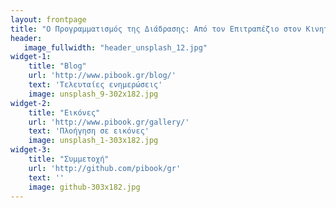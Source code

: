 ```yaml
---
layout: frontpage
title: "Ο Προγραμματισμός της Διάδρασης: Από τον Επιτραπέζιο στον Κινητό και Διάχυτο Υπολογισμό"
header:
   image_fullwidth: "header_unsplash_12.jpg"
widget-1:
    title: "Blog"
    url: 'http://www.pibook.gr/blog/'
    text: 'Τελευταίες ενημερώσεις'
    image: unsplash_9-302x182.jpg
widget-2:
    title: "Εικόνες"
    url: 'http://www.pibook.gr/gallery/'
    text: 'Πλοήγηση σε εικόνες'
    image: unsplash_1-303x182.jpg
widget-3:
    title: "Συμμετοχή"
    url: 'http://github.com/pibook/gr'
    text: ''
    image: github-303x182.jpg
---
```

